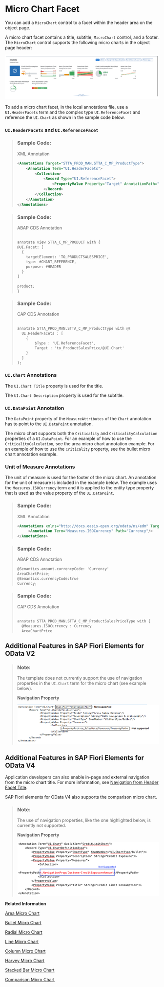 <!-- loioe219fd0c85b842c69ac3a514e712ece5 -->

# Micro Chart Facet

You can add a `MicroChart` control to a facet within the header area on the object page.

A micro chart facet contains a title, subtitle, `MicroChart` control, and a footer. The `MicroChart` control supports the following micro charts in the object page header:



![](images/Micro_Chart_Facet_7e0b23a.png)

To add a micro chart facet, in the local annotations file, use a `UI.HeaderFacets` term and the complex type `UI.ReferenceFacet` and reference the `UI.Chart` as shown in the sample code below.



### `UI.HeaderFacets` and `UI.ReferenceFacet`

> ### Sample Code:  
> XML Annotation
> 
> ```xml
> <Annotations Target="STTA_PROD_MAN.STTA_C_MP_ProductType">
>     <Annotation Term="UI.HeaderFacets">
>         <Collection>
>             <Record Type="UI.ReferenceFacet">
>                 <PropertyValue Property="Target" AnnotationPath="to_ProductSalesPrice/@UI.Chart"/>
>             </Record>
>         </Collection>
>     </Annotation>
> </Annotations>
> 
> ```

> ### Sample Code:  
> ABAP CDS Annotation
> 
> ```
> 
> annotate view STTA_C_MP_PRODUCT with {
> @UI.Facet: [
>   {
>     targetElement: 'TO_PRODUCTSALESPRICE',
>     type: #CHART_REFERENCE,
>     purpose: #HEADER
>   }
> ]
> 
> product;
> }
> 
> ```

> ### Sample Code:  
> CAP CDS Annotation
> 
> ```
> 
> annotate STTA_PROD_MAN.STTA_C_MP_ProductType with @(
>   UI.HeaderFacets : [
>     {
>         $Type : 'UI.ReferenceFacet',
>         Target : 'to_ProductSalesPrice/@UI.Chart'
>     }
>   ]
> );
> 
> ```



### `UI.Chart` Annotations

The `UI.Chart Title` property is used for the title.

The `UI.Chart Description` property is used for the subtitle.



### `UI.DataPoint` Annotation

The `DataPoint` property of the `MeasureAttributes` of the `Chart` annotation has to point to the `UI.DataPoint` annotation.

The micro chart supports both the `Criticality` and `CriticalityCalculation` properties of a `UI.DataPoint`. For an example of how to use the `CriticalityCalculation`, see the area micro chart annotation example. For an example of how to use the `Criticality` property, see the bullet micro chart annotation example.



### Unit of Measure Annotations

The unit of measure is used for the footer of the micro chart. An annotation for the unit of measure is included in the example below. The example uses the `Measures.ISOCurrency` term and it is applied to the entity type property that is used as the value property of the `UI.DataPoint`.

> ### Sample Code:  
> XML Annotation
> 
> ```xml
> <Annotations xmlns="http://docs.oasis-open.org/odata/ns/edm" Target="STTA_PROD_MAN.STTA_C_MP_ProductSalesPriceType/AreaChartPrice">
>      <Annotation Term="Measures.ISOCurrency" Path="Currency"/>
> </Annotations>
> ```

> ### Sample Code:  
> ABAP CDS Annotation
> 
> ```
> @Semantics.amount.currencyCode: 'Currency'
> AreaChartPrice;
> @Semantics.currencyCode:true
> Currency;
> ```

> ### Sample Code:  
> CAP CDS Annotation
> 
> ```
> 
> annotate STTA_PROD_MAN.STTA_C_MP_ProductSalesPriceType with {
> 	@Measures.ISOCurrency : Currency
> 	AreaChartPrice
> 
> ```



<a name="loioe219fd0c85b842c69ac3a514e712ece5__section_l5h_1qp_btb"/>

## Additional Features in SAP Fiori Elements for OData V2

> ### Note:  
> The template does not currently support the use of navigation properties in the `UI.Chart` term for the micro chart \(see example below\).
> 
>   
>   
> **Navigation Property**
> 
> ![](images/Chart_Limitation_02debb6.png "Navigation Property")



<a name="loioe219fd0c85b842c69ac3a514e712ece5__section_nhk_hqp_btb"/>

## Additional Features in SAP Fiori Elements for OData V4

Application developers can also enable in-page and external navigation from the micro chart title. For more information, see [Navigation from Header Facet Title](navigation-from-header-facet-title-fa0ca22.md).

SAP Fiori elements for OData V4 also supports the comparison micro chart.

> ### Note:  
> The use of navigation properties, like the one highlighted below, is currently not supported.
> 
>   
>   
> **Navigation Property**
> 
> ![](images/Navigation_Property_d2168a4.png "Navigation Property ")

**Related Information**  


[Area Micro Chart](area-micro-chart-1467f2b.md "An area micro chart is a trend chart.")

[Bullet Micro Chart](bullet-micro-chart-b915166.md "The bullet chart features a single, primary measure (for example, current year-to-date revenue).")

[Radial Micro Chart](radial-micro-chart-51eb569.md "Radial micro charts displays a single percentage value.")

[Line Micro Chart](line-micro-chart-e5cb2af.md "A line chart is a basic type of chart used in many fields.")

[Column Micro Chart](column-micro-chart-1a4ecb8.md "A column chart uses vertical bars to compare multiple values over time or across categories.")

[Harvey Micro Chart](harvey-micro-chart-de4f8bf.md "")

[Stacked Bar Micro Chart](stacked-bar-micro-chart-9c93837.md "A stacked bar micro chart displays all the values from the backend for the configured measure as a percentage of the total measure value.")

[Comparison Micro Chart](comparison-micro-chart-9d126f1.md "A single measure value is shown against a maximum value. Only the first three values as received from the back end are shown.")

